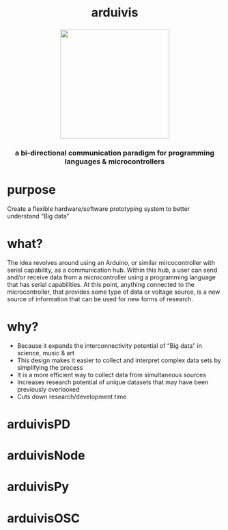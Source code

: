 

<h1 align="center">arduivis</h1>
<h3 align="center">
  <img height="255" width="255" src="http://i.imgur.com/VAooaxY.png"/>
</h3>
<h3 align="center">a bi-directional communication paradigm for programming languages & microcontrollers</h3>

purpose
========
Create a flexible hardware/software prototyping system to better understand “Big data”

what?
========
The idea revolves around using an Arduino, or similar mircocontroller with serial capability, as a communication hub. Within this hub, a user can send and/or receive data from a microcontroller using a programming language that has serial
capabilities. At this point, anything connected to the microcontroller, that provides some type of data or voltage source, is a new source of information that can be used for new forms of research.

why?
========
- Because it expands the interconnectivity potential of “Big data” in science, music & art
- This design makes it easier to collect and interpret complex data sets by simplifying the process
- It is a more efficient way to collect data from simultaneous sources
- Increases research potential of unique datasets that may have been previously overlooked
- Cuts down research/development time


<h1 align="left">arduivisPD</h1>
<h1 align="left">arduivisNode</h1>
<h1 align="left">arduivisPy</h1>
<h1 align="left">arduivisOSC</h1>
